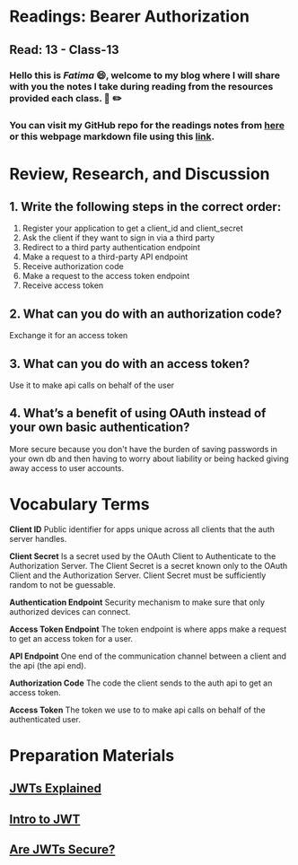 # Readings: Bearer Authorization
## Read: 13 - Class-13
### Hello this is ***Fatima*** :smile:, welcome to my blog where I will share with you the notes I take during reading from the resources provided each class. :closed_book: :pencil2:
### You can visit my GitHub repo for the readings notes from [here](https://github.com/fati-ma/reading-notes-401) or this webpage markdown file using this [link](https://github.com/fati-ma/reading-notes-401/blob/main/read-13.md).


# Review, Research, and Discussion

## 1. Write the following steps in the correct order:
   1. Register your application to get a client_id and client_secret
   2. Ask the client if they want to sign in via a third party
   3. Redirect to a third party authentication endpoint
   4. Make a request to a third-party API endpoint
   5. Receive authorization code
   6. Make a request to the access token endpoint
   7. Receive access token
   
## 2. What can you do with an authorization code?
Exchange it for an access token

## 3. What can you do with an access token?
Use it to make api calls on behalf of the user

## 4. What’s a benefit of using OAuth instead of your own basic authentication?
More secure because you don't have the burden of saving passwords in your own db and then having to worry about liability or being hacked giving away access to user accounts.


# Vocabulary Terms

**Client ID** Public identifier for apps unique across all clients that the auth server handles.

**Client Secret** Is a secret used by the OAuth Client to Authenticate to the Authorization Server. The Client Secret is a secret known only to the OAuth Client and the Authorization Server. Client Secret must be sufficiently random to not be guessable.

**Authentication Endpoint** Security mechanism to make sure that only authorized devices can connect.

**Access Token Endpoint** The token endpoint is where apps make a request to get an access token for a user.

**API Endpoint** One end of the communication channel between a client and the api (the api end).

**Authorization Code** The code the client sends to the auth api to get an access token.

**Access Token** The token we use to to make api calls on behalf of the authenticated user.


# Preparation Materials

## [JWTs Explained](https://www.youtube.com/watch?v=926mknSW9Lo)

## [Intro to JWT](https://jwt.io/introduction/)

## [Are JWTs Secure?](https://stackoverflow.com/questions/27301557/if-you-can-decode-jwt-how-are-they-secure)
